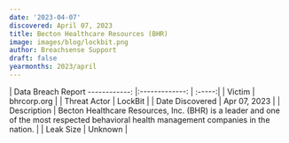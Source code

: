 ```yaml
---
date: '2023-04-07'
discovered: April 07, 2023
title: Becton Healthcare Resources (BHR)
image: images/blog/lockbit.png
author: Breachsense Support
draft: false
yearmonths: 2023/april
---
```



| Data Breach Report
------------:     |:-------------:    | :-----:|
| Victim      | bhrcorp.org      | 
| Threat Actor      | LockBit      | 
| Date Discovered      | Apr 07, 2023      | 
| Description      | Becton Healthcare Resources, Inc. (BHR) is a leader and one of the most respected behavioral health management companies in the nation.      | 
| Leak Size      | Unknown      | 

